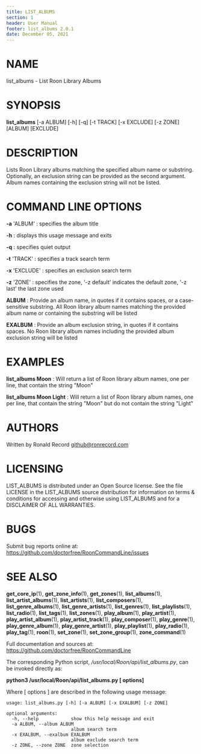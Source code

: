 ```yaml
---
title: LIST_ALBUMS
section: 1
header: User Manual
footer: list_albums 2.0.1
date: December 05, 2021
---
```

# NAME
list_albums - List Roon Library Albums

# SYNOPSIS
**list_albums** [-a ALBUM] [-h] [-q] [-t TRACK] [-x EXCLUDE] [-z ZONE] [ALBUM] [EXCLUDE]

# DESCRIPTION
Lists Roon Library albums matching the specified album name or substring. Optionally, an exclusion string can be provided as the second argument. Album names containing the exclusion string will not be listed.

# COMMAND LINE OPTIONS
**-a** 'ALBUM'
: specifies the album title

**-h**
: displays this usage message and exits

**-q**
: specifies quiet output

**-t** 'TRACK'
: specifies a track search term

**-x** 'EXCLUDE'
: specifies an exclusion search term

**-z** 'ZONE'
: specifies the zone, '-z default' indicates the default zone, '-z last' the last zone used

**ALBUM**
: Provide an album name, in quotes if it contains spaces, or a case-sensitive substring. All Roon library album names matching the provided album name or containing the substring will be listed

**EXALBUM**
: Provide an album exclusion string, in quotes if it contains spaces. No Roon library album names including the provided album exclusion string will be listed

# EXAMPLES
**list_albums Moon**
: Will return a list of Roon library album names, one per line, that contain the string "Moon"

**list_albums Moon Light**
: Will return a list of Roon library album names, one per line, that contain the string "Moon" but do not contain the string "Light"

# AUTHORS
Written by Ronald Record github@ronrecord.com

# LICENSING
LIST_ALBUMS is distributed under an Open Source license.
See the file LICENSE in the LIST_ALBUMS source distribution
for information on terms &amp; conditions for accessing and
otherwise using LIST_ALBUMS and for a DISCLAIMER OF ALL WARRANTIES.

# BUGS
Submit bug reports online at: https://github.com/doctorfree/RoonCommandLine/issues

# SEE ALSO
**get_core_ip**(1), **get_zone_info**(1), **get_zones**(1), **list_albums**(1), **list_artist_albums**(1), **list_artists**(1), **list_composers**(1), **list_genre_albums**(1), **list_genre_artists**(1), **list_genres**(1), **list_playlists**(1), **list_radio**(1), **list_tags**(1), **list_zones**(1), **play_album**(1), **play_artist**(1), **play_artist_album**(1), **play_artist_track**(1), **play_composer**(1), **play_genre**(1), **play_genre_album**(1), **play_genre_artist**(1), **play_playlist**(1), **play_radio**(1), **play_tag**(1), **roon**(1), **set_zone**(1), **set_zone_group**(1), **zone_command**(1)

Full documentation and sources at: https://github.com/doctorfree/RoonCommandLine

The corresponding Python script, */usr/local/Roon/api/list_albums.py*,
can be invoked directly as:

**python3 /usr/local/Roon/api/list_albums.py [ options]**

Where [ options ] are described in the following usage message:

~~~~
usage: list_albums.py [-h] [-a ALBUM] [-x EXALBUM] [-z ZONE]

optional arguments:
  -h, --help            show this help message and exit
  -a ALBUM, --album ALBUM
                        album search term
  -x EXALBUM, --exalbum EXALBUM
                        album exclude search term
  -z ZONE, --zone ZONE  zone selection
~~~~
